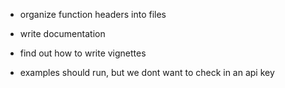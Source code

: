 * organize function headers into files
* write documentation
* find out how to write vignettes

* examples should run, but we dont want to check in an api key